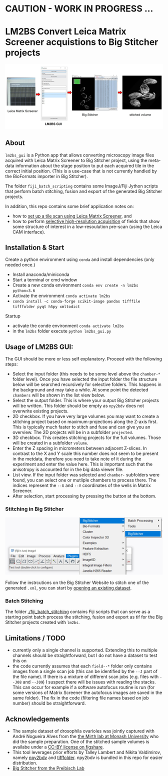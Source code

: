 # CAUTION - WORK IN PROGRESS ... 

# LM2BS Convert Leica Matrix Screener acquistions to Big Stitcher projects

![workflow_overview](./illustrations/workflow_overview.JPG)

## About

`lm2bs_gui` is a Python app that allows converting microscopy image files acquired with Leica Matrix
Screener to Big Stitcher project, using the meta-data information about the stage position to put each acquired
tile in the correct initial position. (This is a use-case that is not currently handled by the BioFormats
importer in Big Stitcher).

The folder `fiji_batch_scripting` contains some ImageJ/Fiji Jython scripts that perform batch stitching, fusion and export of the generated Big Stitcher projects.

In addition, this repo contains some brief application notes on: 

* how to [set up a tile scan using Leica Matrix Screener](./tile_scan_leica_matrixscreener.md), and 
* how to perform [selective high-resolution acquisition](./selective_acquisition/selective_acquisition.md) of fields that show some structure of interest in a low-resoulution pre-scan (using the Leica CAM interface).

## Installation & Start

Create a python environment using `conda` and install dependencies (only needed once.)

* Install anaconda/miniconda
* Start a terminal or cmd window
* Create a new conda environment `conda env create -n lm2bs python=3.6`
* Activate the environment `conda activate lm2bs`
* `conda install -c conda-forge scikit-image pandas tifffile tifffolder pyqt h5py xmltodict`

Startup

* activate the conde environment `conda activate lm2bs`
* in the `lm2bs`  folder execute `python lm2bs_gui.py`

## Usage of LM2BS GUI:

The GUI should be more or less self explanatory.
Proceed with the following steps:

* Select the input folder (this needs to be some level above the `chamber-*` folder level). Once you have selected
the input folder the file structure below will be searched recursively for selective folders. This happens in the background and may take a while. At some point the detected `chambers` will be shown in the list view below.
* Select the output folder. This is where your output Big Stitcher projects will be written. This folder should be empty as `npy2bdv` does not overwrite existing projects.
* 2D checkbox. If you have very large volumes you may want to create a stitching project based on maximum-projections along the Z-axis first. This is typically much faster to stitch and fuse and can give you an overview. The 2D projects will be in a subfolder `projected`.
* 3D checkbox. This creates stitching projects for the full volumes. Those will be created in a subfolder `volume`.
* Enter the Z spacing in micrometers between adjacent Z-slices. In contrast to the X and Y scale this number does not seem to be present in the metdata, therefore you need to take note of it during the experiment and enter the value here.
This is important such that the anisotropy is accounted for in the big data viewer file.
* List view. If the input folder was selected and `chamber-` subfolders were found, you can select one or mutliple  chambers to process there. The indices represent the `--U` and `--V` coordinates of the wells in Matrix Screener.
* After selection, start processing by pressing the button at the bottom.

### Stitching in Big Stitcher

![Launch Big Stitcher](./illustrations/invoke_bs.jpg)

Follow the instrcutions on the Big Stitcher Website to stitch one of the generated `.xml`, you can start by [opening an existing dataset](https://imagej.net/BigStitcher_Open_existing). 


### Batch Stitching

The folder [./fiji_batch_stitching](../fiji_batch_stitching) contains Fiji scripts that can serve as a 
starting point batch process the stitching, fusion and export as tif for the Big Stitcher projects created
with `lm2bs`.

## Limitations / TODO

* currently only a single channel is supported. Extending this to multiple channels should be straightforward, but I do not have a dataset to test this on
* the code currently assumes that each `field--*` folder only contains images from a single scan job (this can be identified by the `--J` part of the file name). If there is a mixture of different scan jobs (e.g. files with `--J08` and `--J09`) I suspect there will be issues with reading the stacks. This can occur for example if a software autofocus routine is run (for some versions of Matrix Screener the autofocus images are saved in the same folder). The fix in the code (filtering file names based on job number) should be straightforward.

## Acknowledgements

* The sample dataset of drosophila ovarioles was jointly captured with André Nogueira Alves from the [the Mirth lab at Monash University](http://themirthlab.org/) who did the sample preparation. One of the stitched sample volumes is availabe under a [CC-BY license on figshare](https://figshare.com/articles/_/9985568).
* This tool leverages prior efforts by Talley Lambert and Nikita Valdimirov, namely [npy2bdv](https://github.com/nvladimus/npy2bdv) and [tifffolder](https://github.com/tlambert03/tifffolder). npy2bdv is bundled in this repo for easier distribution.
* [Big Stitcher from the Preibisch Lab](https://www.nature.com/articles/s41592-019-0501-0)